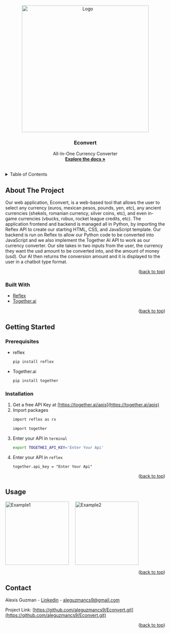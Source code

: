 
<a name="readme-top"></a>




<!-- PROJECT LOGO -->
<br />
<div align="center">
  <a href="https://github.com/github_username/Econvert">
    <img src="https://i.imgur.com/0SKlM8O.png" alt="Logo" width="400" height="400">
  </a>

<h3 align="center">Econvert</h3>

  <p align="center">
All-In-One Currency Converter
    <br />
    <a href="https://github.com/aleguzmancs9/Econvert.git"><strong>Explore the docs »</strong></a>
    <br />
    <br />
  </p>
</div>



<!-- TABLE OF CONTENTS -->
<details>
  <summary>Table of Contents</summary>
  <ol>
    <li>
      <a href="#about-the-project">About The Project</a>
      <ul>
        <li><a href="#built-with">Built With</a></li>
      </ul>
    </li>
    <li>
      <a href="#getting-started">Getting Started</a>
      <ul>
        <li><a href="#prerequisites">Prerequisites</a></li>
        <li><a href="#installation">Installation</a></li>
      </ul>
    </li>
    <li><a href="#usage">Usage</a></li>
    <li><a href="#contact">Contact</a></li>
  
  </ol>
</details>



<!-- ABOUT THE PROJECT -->
## About The Project
Our web application, Econvert, is a web-based tool that allows the user to select any currency (euros, mexican pesos, pounds, yen, etc), any ancient currencies (shekels, romanian currency, silver coins, etc), and even in-game currencies (vbucks, robux, rocket league credits, etc). The application frontend and backend is managed all in Python, by importing the Reflex API to create our starting HTML, CSS, and JavaScript template. Our backend is run on Reflex to allow our Python code to be converted into JavaScript and we also implement the Together AI API to work as our currency converter. Our site takes in two inputs from the user, the currency they want the usd amount to be converted into, and the amount of money (usd). Our AI then returns the conversion amount and it is displayed to the user in a chatbot type format.


<p align="right">(<a href="#readme-top">back to top</a>)</p>



### Built With

* [Reflex][Reflex-url]
* [Together.ai][Together-url]

<p align="right">(<a href="#readme-top">back to top</a>)</p>



<!-- GETTING STARTED -->
## Getting Started

### Prerequisites
* reflex
  ```sh
  pip install reflex
  ```
* Together.ai
  ```sh
  pip install together
  ```

### Installation

1. Get a free API Key at [https://together.ai/apis](https://together.ai/apis)
2. Import packages
   ```sh
   import reflex as rx
   ```
   ```sh
   import together
   ```
3. Enter your API in `terminal`
   ```bash
   export TOGETHEI_API_KEY='Enter Your Api'
   ```
4. Enter your API in `reflex`
   ```reflex
   together.api_key = "Enter Your Api"
   ```

<p align="right">(<a href="#readme-top">back to top</a>)</p>



<!-- USAGE EXAMPLES -->
## Usage

<div style="display: flex;">
  <img src="https://i.imgur.com/T6J1cd4.png" alt="Example1" width="200" style="margin-right: 20px;" />
  <img src="https://i.imgur.com/lgdHmGq.png" alt="Example2" width="200" />
</div>





<p align="right">(<a href="#readme-top">back to top</a>)</p>


<!-- CONTACT -->
## Contact

Alexis Guzman - [Linkedin](linkedin.com/in/alexis-guzman-cs9) - aleguzmancs9@gmail.com

Project Link: [https://github.com/aleguzmancs9/Econvert.git](https://github.com/aleguzmancs9/Econvert.git)

<p align="right">(<a href="#readme-top">back to top</a>)</p>






<!-- MARKDOWN LINKS & IMAGES -->
<!-- https://www.markdownguide.org/basic-syntax/#reference-style-links -->


[linkedin-shield]: https://img.shields.io/badge/-LinkedIn-black.svg?style=for-the-badge&logo=linkedin&colorB=555
[linkedin-url]: linkedin.com/in/alexis-guzman-cs9
[product-screenshot]: images/screenshot.png
[Reflex.dev]: https://reflex.dev/Reflex.svg
[Reflex-url]: https://reflex.dev/
[Together.ai]: https://images.squarespace-cdn.com/content/v1/6358bea282189a0adf57fe16/f0f7f485-91ef-47f6-b67c-305c10d73b59/together.ai+logo.png?format=1500w
[Together-url]: https://together.ai/
